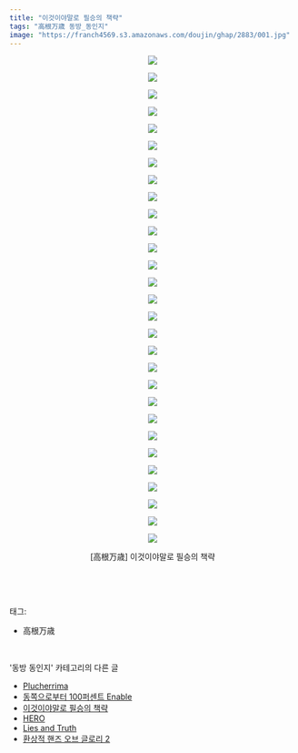 ```yaml
---
title: "이것이야말로 필승의 책략"
tags: "高根万歳 동방_동인지"
image: "https://franch4569.s3.amazonaws.com/doujin/ghap/2883/001.jpg"
---
```

<div class="article">
<p style="text-align: center; clear: none; float: none;"><img src="{{ site.imgserver2 }}/ghap/2883/001.jpg"/></p>
<p style="text-align: center; clear: none; float: none;"><img src="{{ site.imgserver2 }}/ghap/2883/002.jpg"/></p>
<p style="text-align: center; clear: none; float: none;"><img src="{{ site.imgserver2 }}/ghap/2883/003.jpg"/></p>
<p style="text-align: center; clear: none; float: none;"><img src="{{ site.imgserver2 }}/ghap/2883/004.jpg"/></p>
<p style="text-align: center; clear: none; float: none;"><img src="{{ site.imgserver2 }}/ghap/2883/005.jpg"/></p>
<p style="text-align: center; clear: none; float: none;"><img src="{{ site.imgserver2 }}/ghap/2883/006.jpg"/></p>
<p style="text-align: center; clear: none; float: none;"><img src="{{ site.imgserver2 }}/ghap/2883/007.jpg"/></p>
<p style="text-align: center; clear: none; float: none;"><img src="{{ site.imgserver2 }}/ghap/2883/008.jpg"/></p>
<p style="text-align: center; clear: none; float: none;"><img src="{{ site.imgserver2 }}/ghap/2883/009.jpg"/></p>
<p style="text-align: center; clear: none; float: none;"><img src="{{ site.imgserver2 }}/ghap/2883/010.jpg"/></p>
<p style="text-align: center; clear: none; float: none;"><img src="{{ site.imgserver2 }}/ghap/2883/011.jpg"/></p>
<p style="text-align: center; clear: none; float: none;"><img src="{{ site.imgserver2 }}/ghap/2883/012.jpg"/></p>
<p style="text-align: center; clear: none; float: none;"><img src="{{ site.imgserver2 }}/ghap/2883/013.jpg"/></p>
<p style="text-align: center; clear: none; float: none;"><img src="{{ site.imgserver2 }}/ghap/2883/014.jpg"/></p>
<p style="text-align: center; clear: none; float: none;"><img src="{{ site.imgserver2 }}/ghap/2883/015.jpg"/></p>
<p style="text-align: center; clear: none; float: none;"><img src="{{ site.imgserver2 }}/ghap/2883/016.jpg"/></p>
<p style="text-align: center; clear: none; float: none;"><img src="{{ site.imgserver2 }}/ghap/2883/017.jpg"/></p>
<p style="text-align: center; clear: none; float: none;"><img src="{{ site.imgserver2 }}/ghap/2883/018.jpg"/></p>
<p style="text-align: center; clear: none; float: none;"><img src="{{ site.imgserver2 }}/ghap/2883/019.jpg"/></p>
<p style="text-align: center; clear: none; float: none;"><img src="{{ site.imgserver2 }}/ghap/2883/020.jpg"/></p>
<p style="text-align: center; clear: none; float: none;"><img src="{{ site.imgserver2 }}/ghap/2883/021.jpg"/></p>
<p style="text-align: center; clear: none; float: none;"><img src="{{ site.imgserver2 }}/ghap/2883/022.jpg"/></p>
<p style="text-align: center; clear: none; float: none;"><img src="{{ site.imgserver2 }}/ghap/2883/023.jpg"/></p>
<p style="text-align: center; clear: none; float: none;"><img src="{{ site.imgserver2 }}/ghap/2883/024.jpg"/></p>
<p style="text-align: center; clear: none; float: none;"><img src="{{ site.imgserver2 }}/ghap/2883/025.jpg"/></p>
<p style="text-align: center; clear: none; float: none;"><img src="{{ site.imgserver2 }}/ghap/2883/026.jpg"/></p>
<p style="text-align: center; clear: none; float: none;"><img src="{{ site.imgserver2 }}/ghap/2883/027.jpg"/></p>
<p style="text-align: center; clear: none; float: none;"><img src="{{ site.imgserver2 }}/ghap/2883/028.jpg"/></p>
<p style="text-align: center; clear: none; float: none;"><img src="{{ site.imgserver2 }}/ghap/2883/029.jpg"/></p>
<p style="text-align: center; clear: none; float: none;">[高根万歳] 이것이야말로 필승의 책략</p>
<p><br/></p>
</div><br/>
<div class="tagTrail">
<p>태그: </p>
<ul>
<li>高根万歳</li>
</ul>
</div><br/>
<div class="another">
<p>'동방 동인지' 카테고리의 다른 글</p>
<ul>
<li><a href="/ghap_2885">Plucherrima</a></li>
<li><a href="/ghap_2884">동쪽으로부터 100퍼센트 Enable</a></li>
<li><a href="/ghap_2883">이것이야말로 필승의 책략</a></li>
<li><a href="/ghap_2882">HERO</a></li>
<li><a href="/ghap_2881">Lies and Truth</a></li>
<li><a href="/ghap_2880">환상적 핸즈 오브 글로리 2</a></li>
</ul>
</div><br/>
<div class="cb_module cb_fluid">
<div class="cb_wrt cb_profile">
</div><!-- commentList close -->
</div><br/>
